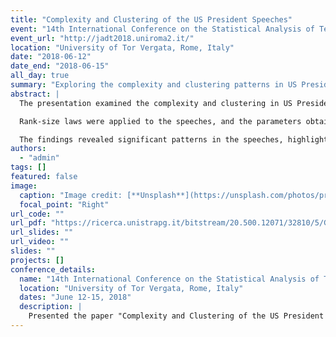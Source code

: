 ```yaml
---
title: "Complexity and Clustering of the US President Speeches"
event: "14th International Conference on the Statistical Analysis of Textual Data (JADT 2018)"
event_url: "http://jadt2018.uniroma2.it/"
location: "University of Tor Vergata, Rome, Italy"
date: "2018-06-12"
date_end: "2018-06-15"
all_day: true
summary: "Exploring the complexity and clustering patterns in US Presidential speeches through text mining and network analysis."
abstract: |
  The presentation examined the complexity and clustering in US Presidential speeches, analysing 951 speeches from 45 presidents, ranging from George Washington to Donald Trump.

  Rank-size laws were applied to the speeches, and the parameters obtained from the best fit were used to perform k-means clustering to identify patterns and group speeches by president. Using these methods, the analysis provided insights into how speeches clustered based on rhetorical and thematic features.

  The findings revealed significant patterns in the speeches, highlighting common strategies and linguistic elements used by different presidents. The clustering further demonstrated how speeches delivered during various historical periods or political contexts were grouped, offering a deeper understanding of the evolution of presidential communication.
authors:
  - "admin"
tags: []
featured: false
image:
  caption: "Image credit: [**Unsplash**](https://unsplash.com/photos/president-speech)"
  focal_point: "Right"
url_code: ""
url_pdf: "https://ricerca.unistrapg.it/bitstream/20.500.12071/32810/5/GERLI_M._Looking_Through_the_Lens_of_Soc.pdf"
url_slides: ""
url_video: ""
slides: ""
projects: []
conference_details:
  name: "14th International Conference on the Statistical Analysis of Textual Data (JADT 2018)"
  location: "University of Tor Vergata, Rome, Italy"
  dates: "June 12-15, 2018"
  description: |
    Presented the paper "Complexity and Clustering of the US President Speeches" at JADT 2018, held at the University of Tor Vergata, Rome. In collaboration with Prof. Roy Cerqueti and Prof. Marcel Ausloos, this study used text mining and network analysis to examine the complexity and interconnections in US Presidential speeches. The analysis identified a network core of speeches with shared economic language and a periphery of isolated addresses, offering insights into linguistic patterns during economic crises versus stable periods.
---
```

